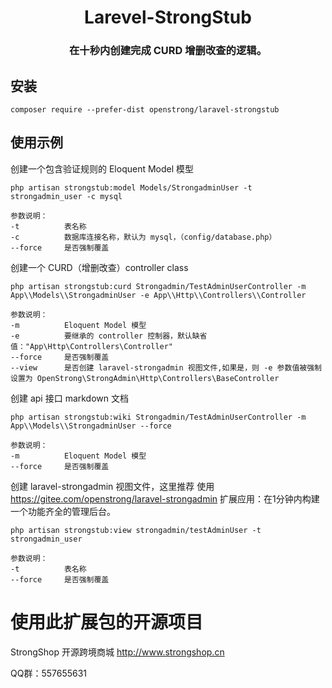 <h1 align="center">Larevel-StrongStub</h1>
<h3 align="center">在十秒内创建完成 CURD 增删改查的逻辑。</h3>

安装
-------

```
composer require --prefer-dist openstrong/laravel-strongstub
```
使用示例 
-------

创建一个包含验证规则的 Eloquent Model 模型
```
php artisan strongstub:model Models/StrongadminUser -t strongadmin_user -c mysql

参数说明：
-t          表名称
-c          数据库连接名称，默认为 mysql，（config/database.php）
--force     是否强制覆盖
```

创建一个 CURD（增删改查）controller class
```
php artisan strongstub:curd Strongadmin/TestAdminUserController -m App\\Models\\StrongadminUser -e App\\Http\\Controllers\\Controller

参数说明：
-m          Eloquent Model 模型
-e          要继承的 controller 控制器，默认缺省值："App\Http\Controllers\Controller"
--force     是否强制覆盖
--view      是否创建 laravel-strongadmin 视图文件,如果是，则 -e 参数值被强制设置为 OpenStrong\StrongAdmin\Http\Controllers\BaseController
```

创建 api 接口 markdown 文档
```
php artisan strongstub:wiki Strongadmin/TestAdminUserController -m App\\Models\\StrongadminUser --force

参数说明：
-m          Eloquent Model 模型
--force     是否强制覆盖
```

创建 laravel-strongadmin 视图文件，这里推荐 使用 https://gitee.com/openstrong/laravel-strongadmin 扩展应用：在1分钟内构建一个功能齐全的管理后台。
```
php artisan strongstub:view strongadmin/testAdminUser -t strongadmin_user

参数说明：
-t          表名称
--force     是否强制覆盖
```

# 使用此扩展包的开源项目
StrongShop 开源跨境商城 http://www.strongshop.cn

QQ群：557655631